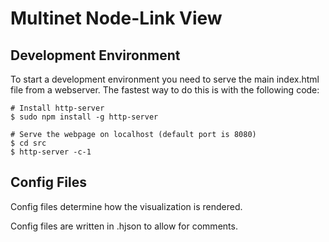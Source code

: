 # Multinet Node-Link View

## Development Environment
To start a development environment you need to serve the main index.html file from a webserver. The fastest way to do this is with the following code:

```
# Install http-server
$ sudo npm install -g http-server

# Serve the webpage on localhost (default port is 8080)
$ cd src
$ http-server -c-1

```

## Config Files
Config files determine how the visualization is rendered. 

Config files are written in .hjson to allow for comments.
